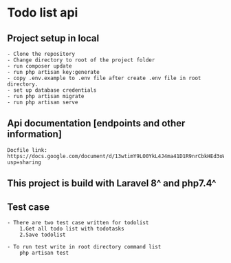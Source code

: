 # Todo list api 


## Project setup in local
    - Clone the repository
    - Change directory to root of the project folder
    - run composer update 
    - run php artisan key:generate
    - copy .env.example to .env file after create .env file in root directory.
    - set up database credentials
    - run php artisan migrate 
    - run php artisan serve


## Api documentation [endpoints and other information]
    Docfile link: 
    https://docs.google.com/document/d/13wtimY9LO0YkL4J4ma41D1R9nrCbkHEd3oWu5CMkcD0/edit?usp=sharing



## This project is build with Laravel 8^ and php7.4^



## Test case
    - There are two test case written for todolist 
        1.Get all todo list with todotasks
        2.Save todolist 

    - To run test write in root directory command list 
        php artisan test
